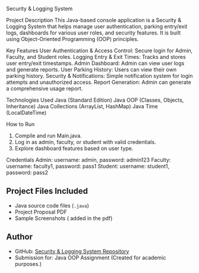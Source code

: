 Security & Logging System

Project Description
This Java-based console application is a Security & Logging System that helps manage user authentication, parking entry/exit logs, dashboards for various user roles, and security features. It is built using Object-Oriented Programming (OOP) principles.

Key Features
User Authentication & Access Control: Secure login for Admin, Faculty, and Student roles.
Logging Entry & Exit Times: Tracks and stores user entry/exit timestamps.
Admin Dashboard: Admin can view user logs and generate reports.
User Parking History: Users can view their own parking history.
Security & Notifications: Simple notification system for login attempts and unauthorized access.
Report Generation: Admin can generate a comprehensive usage report.

Technologies Used
Java (Standard Edition)
Java OOP (Classes, Objects, Inheritance)
Java Collections (ArrayList, HashMap)
Java Time (LocalDateTime)

How to Run
1. Compile and run Main.java.
2. Log in as admin, faculty, or student with valid credentials.
3. Explore dashboard features based on user type.


Credentials
Admin: username: admin, password: admin123
Faculty: username: faculty1, password: pass1
Student: username: student1, password: pass2


## Project Files Included

- Java source code files (`.java`)
- Project Proposal PDF
- Sample Screenshots ( added in the pdf)

## Author

- GitHub: [Security & Logging System Repository](https://github.com/R3shm/Security-Logging-System)
- Submission for: Java OOP Assignment
(Created for academic purposes.)
